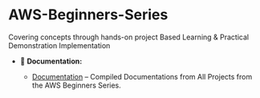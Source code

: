 # AWS-Beginners-Series
Covering concepts through hands-on project Based Learning &amp; Practical Demonstration Implementation


* 🔗 **Documentation:**

  * [Documentation](https://mega.nz/file/PqhzHCpY#AWG0D5-17nS3pDRskHisUU7BdgkcoRJQW2IQGMiATts) – Compiled Documentations from All Projects from the AWS Beginners Series.
